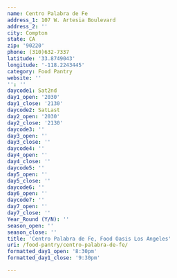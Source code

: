 ```yaml
---
name: Centro Palabra de Fe
address_1: 107 W. Artesia Boulevard
address_2: ''
city: Compton
state: CA
zip: '90220'
phone: (310)632-7337
latitude: '33.8749043'
longitude: '-118.2243445'
category: Food Pantry
website: ''
'': ''
daycode1: Sat2nd
day1_open: '2030'
day1_close: '2130'
daycode2: SatLast
day2_open: '2030'
day2_close: '2130'
daycode3: ''
day3_open: ''
day3_close: ''
daycode4: ''
day4_open: ''
day4_close: ''
daycode5: ''
day5_open: ''
day5_close: ''
daycode6: ''
day6_open: ''
daycode7: ''
day7_open: ''
day7_close: ''
Year_Round (Y/N): ''
season_open: ''
season_close: ''
title: 'Centro Palabra de Fe, Food Oasis Los Angeles'
uri: /food-pantry/centro-palabra-de-fe/
formatted_day1_open: '8:30pm'
formatted_day1_close: '9:30pm'

---
```

